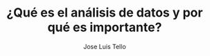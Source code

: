 ---
draft: false
title: " ¿Qué es el análisis de datos y por qué es importante?"
snippet: "Entiende la importancia del análisis de datos en el mundo actual. Descubre cómo el análisis de datos puede ayudarte a comprender mejor los patrones, tendencias y comportamientos, permitiéndote tomar decisiones estratégicas fundamentadas en la información obtenida."
image: {
    src: "https://plus.unsplash.com/premium_photo-1664439709562-87d81e17cba5?ixlib=rb-4.0.3&ixid=M3wxMjA3fDB8MHxzZWFyY2h8N3x8dGhpbmt8ZW58MHx8MHx8fDA%3D&auto=format&fit=crop&w=500&q=60",
    alt: "Analisis de datos"
}
publishDate: "2023-01-02 13:00"
category: "Analisis de datos"
author: "Jose Luis Tello"
tags: [AI, Data, Visualizacion]
---